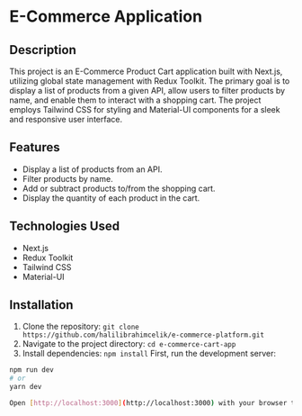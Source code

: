 # E-Commerce Application


## Description

This project is an E-Commerce Product Cart application built with Next.js, utilizing global state management with Redux Toolkit. The primary goal is to display a list of products from a given API, allow users to filter products by name, and enable them to interact with a shopping cart. The project employs Tailwind CSS for styling and Material-UI components for a sleek and responsive user interface.

## Features

- Display a list of products from an API.
- Filter products by name.
- Add or subtract products to/from the shopping cart.
- Display the quantity of each product in the cart.

## Technologies Used

- Next.js
- Redux Toolkit
- Tailwind CSS
- Material-UI

  
## Installation

1. Clone the repository: `git clone https://github.com/halilibrahimcelik/e-commerce-platform.git`
2. Navigate to the project directory: `cd e-commerce-cart-app`
3. Install dependencies: `npm install`
First, run the development server:

```bash
npm run dev
# or
yarn dev

Open [http://localhost:3000](http://localhost:3000) with your browser to see the result.


